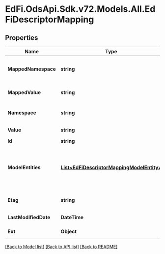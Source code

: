 # EdFi.OdsApi.Sdk.v72.Models.All.EdFiDescriptorMapping

## Properties

Name | Type | Description | Notes
------------ | ------------- | ------------- | -------------
**MappedNamespace** | **string** | The namespace of the descriptor value to which the from descriptor value is mapped to. | 
**MappedValue** | **string** | The descriptor value to which the from descriptor value is being mapped to. | 
**Namespace** | **string** | The namespace of the descriptor value that is being mapped to another value. | 
**Value** | **string** | The descriptor value that is being mapped to another value. | 
**Id** | **string** |  | [optional] 
**ModelEntities** | [**List&lt;EdFiDescriptorMappingModelEntity&gt;**](EdFiDescriptorMappingModelEntity.md) | An unordered collection of descriptorMappingModelEntities. The resources for which the descriptor mapping applies. If empty, the mapping is assumed to be applicable to all resources in which the descriptor appears. | [optional] 
**Etag** | **string** | A unique system-generated value that identifies the version of the resource. | [optional] 
**LastModifiedDate** | **DateTime** | The date and time the resource was last modified. | [optional] 
**Ext** | **Object** | Extensions to the DescriptorMapping entity. | [optional] 

[[Back to Model list]](../../README.md#documentation-for-models) [[Back to API list]](../../README.md#documentation-for-api-endpoints) [[Back to README]](../../README.md)

